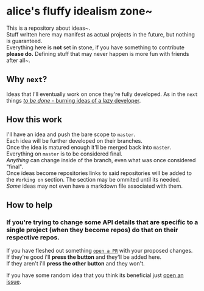 # alice's fluffy idealism zone~

This is a repository about ideas~.  
Stuff written here may manifest as actual projects in the future, but nothing is guaranteed.  
Everything here is **not** set in stone, if you have something to contribute **please do.** Defining stuff that may never happen is more fun with friends after all~.  

## Why `next`?

Ideas that I'll eventually work on once they're fully developed. As in the `next` things [*to be done* - burning ideas of a lazy developer](https://www.marxists.org/archive/lenin/works/1901/witbd/).  

## How this work
I'll have an idea and push the bare scope to `master`.  
Each idea will be further developed on their branches.  
Once the idea is matured enough it'll be merged back into `master`.  
Everything on `master` is to be considered final.  
_Anything_ can change inside of the branch, even what was once considered "final".  
Once ideas become repositories links to said repositories will be added to the `Working on` section. The section may be ommited until its needed.  
*Some* ideas may not even have a markdown file associated with them.  

## How to help

### **If you're trying to change some API details that are specific to a single project (when they become repos) do that on their respective repos.**

If you have fleshed out something [`open a PR`](https://github.com/roridev/next/compare) with your proposed changes.  
If they're good i'll **press the button** and they'll be added here.  
If they aren't i'll **press the other button** and they won't.  


If you have some random idea that you think its beneficial just [open an issue](https://github.com/roridev/next/issues/new).  
